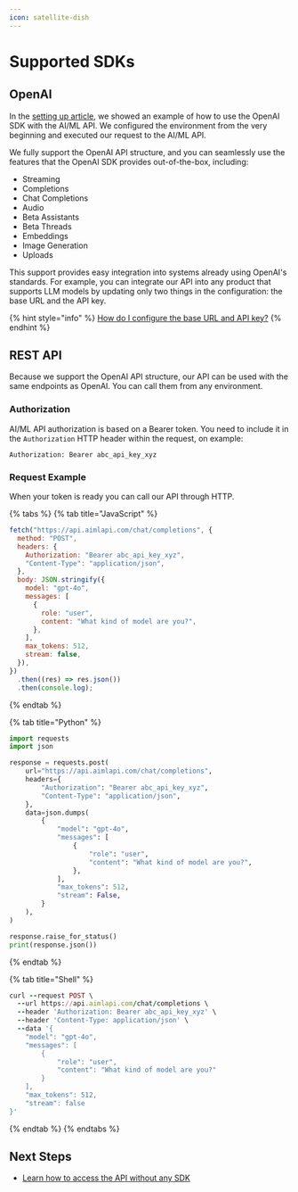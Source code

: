 ```yaml
---
icon: satellite-dish
---
```


# Supported SDKs

## OpenAI

In the [setting up article](setting-up.md), we showed an example of how to use the OpenAI SDK with the AI/ML API. We configured the environment from the very beginning and executed our request to the AI/ML API.

We fully support the OpenAI API structure, and you can seamlessly use the features that the OpenAI SDK provides out-of-the-box, including:

* Streaming
* Completions
* Chat Completions
* Audio
* Beta Assistants
* Beta Threads
* Embeddings
* Image Generation
* Uploads

This support provides easy integration into systems already using OpenAI's standards. For example, you can integrate our API into any product that supports LLM models by updating only two things in the configuration: the base URL and the API key.

{% hint style="info" %}
[How do I configure the base URL and API key?](../faq/openai-sdk-doesnt-work.md)
{% endhint %}

## REST API

Because we support the OpenAI API structure, our API can be used with the same endpoints as OpenAI. You can call them from any environment.

### Authorization

AI/ML API authorization is based on a Bearer token. You need to include it in the `Authorization` HTTP header within the request, on example:

```http
Authorization: Bearer abc_api_key_xyz
```

### Request Example

When your token is ready you can call our API through HTTP.

{% tabs %}
{% tab title="JavaScript" %}
```javascript
fetch("https://api.aimlapi.com/chat/completions", {
  method: "POST",
  headers: {
    Authorization: "Bearer abc_api_key_xyz",
    "Content-Type": "application/json",
  },
  body: JSON.stringify({
    model: "gpt-4o",
    messages: [
      {
        role: "user",
        content: "What kind of model are you?",
      },
    ],
    max_tokens: 512,
    stream: false,
  }),
})
  .then((res) => res.json())
  .then(console.log);
```
{% endtab %}

{% tab title="Python" %}
```python
import requests
import json

response = requests.post(
    url="https://api.aimlapi.com/chat/completions",
    headers={
        "Authorization": "Bearer abc_api_key_xyz",
        "Content-Type": "application/json",
    },
    data=json.dumps(
        {
            "model": "gpt-4o",
            "messages": [
                {
                    "role": "user",
                    "content": "What kind of model are you?",
                },
            ],
            "max_tokens": 512,
            "stream": False,
        }
    ),
)

response.raise_for_status()
print(response.json())
```
{% endtab %}

{% tab title="Shell" %}
```ruby
curl --request POST \
  --url https://api.aimlapi.com/chat/completions \
  --header 'Authorization: Bearer abc_api_key_xyz' \
  --header 'Content-Type: application/json' \
  --data '{
    "model": "gpt-4o",
    "messages": [
        {
            "role": "user",
            "content": "What kind of model are you?"
        }
    ],
    "max_tokens": 512,
    "stream": false
}'
```
{% endtab %}
{% endtabs %}

## Next Steps

* [Learn how to access the API without any SDK](broken-reference)
